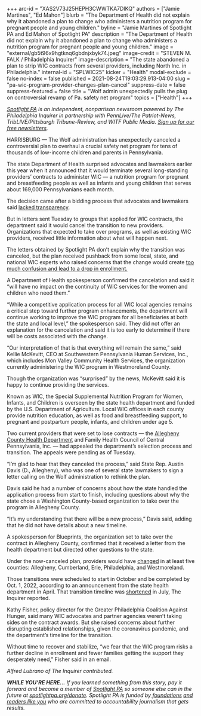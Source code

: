 +++
arc-id = "XAS2V73J25HEPH3CWWTKA7DIKQ"
authors = ["Jamie Martines", "Ed Mahon"]
blurb = "The Department of Health did not explain why it abandoned a plan to change who administers a nutrition program for pregnant people and young children."
byline = "Jamie Martines of Spotlight PA and Ed Mahon of Spotlight PA"
description = "The Department of Health did not explain why it abandoned a plan to change who administers a nutrition program for pregnant people and young children."
image = "external/gb5t96x9hgtknq6gbdnjxbyk74.jpeg"
image-credit = "STEVEN M. FALK / Philadelphia Inquirer"
image-description = "The state abandoned a plan to strip WIC contracts from several providers, including North Inc. in Philadelphia."
internal-id = "SPLWIC25"
kicker = "Health"
modal-exclude = false
no-index = false
published = 2021-08-24T19:03:29.913-04:00
slug = "pa-wic-program-provider-changes-plan-cancel"
suppress-date = false
suppress-featured = false
title = "Wolf admin unexpectedly pulls the plug on controversial revamp of Pa. safety net program"
topics = ["Health"]
+++

<a href="https://www.spotlightpa.org/"><i>Spotlight PA</i></a><i> is an independent, nonpartisan newsroom powered by The Philadelphia Inquirer in partnership with PennLive/The Patriot-News, TribLIVE/Pittsburgh Tribune-Review, and WITF Public Media. </i><a href="https://www.spotlightpa.org/newsletters"><i>Sign up for our free newsletters</i></a><i>.</i>

HARRISBURG — The Wolf administration has unexpectedly canceled a controversial plan to overhaul a crucial safety net program for tens of thousands of low-income children and parents in Pennsylvania.

The state Department of Health surprised advocates and lawmakers earlier this year when it announced that it would terminate several long-standing providers’ contracts to administer WIC — a nutrition program for pregnant and breastfeeding people as well as infants and young children that serves about 169,000 Pennsylvanians each month.

The decision came after a bidding process that advocates and lawmakers said <a href="https://www.inquirer.com/news/wic-pennsylvania-temple-north-usda-20210624.html">lacked transparency</a>.

<script src="https://www.spotlightpa.org/embed.js" async></script><div data-spl-embed-version="1" data-spl-src="https://www.spotlightpa.org/embeds/tips/?tip_text=Are%20you%20a%20state%20worker%20involved%20with%20%3Cb%3EPennsylvania%E2%80%99s%20WIC%20program%3C%2Fb%3E%3F%20We%20want%20to%20hear%20from%20you.%20%20"></div>

But in letters sent Tuesday to groups that applied for WIC contracts, the department said it would cancel the transition to new providers. Organizations that expected to take over programs, as well as existing WIC providers, received little information about what will happen next.

The letters obtained by Spotlight PA don’t explain why the transition was canceled, but the plan received pushback from some local, state, and national WIC experts who raised concerns that the change would create <a href="https://www.inquirer.com/news/wic-pennsylvania-temple-north-usda-20210624.html">too much confusion and lead to a drop in enrollment.</a>

A Department of Health spokesperson confirmed the cancelation and said it “will have no impact on the continuity of WIC services for the women and children who need them.”

“While a competitive application process for all WIC local agencies remains a critical step toward further program enhancements, the department will continue working to improve the WIC program for all beneficiaries at both the state and local level,” the spokesperson said. They did not offer an explanation for the cancelation and said it is too early to determine if there will be costs associated with the change.

“Our interpretation of that is that everything will remain the same,” said Kellie McKevitt, CEO at Southwestern Pennsylvania Human Services, Inc., which includes Mon Valley Community Health Services, the organization currently administering the WIC program in Westmoreland County.

Though the organization was “surprised” by the news, McKevitt said it is happy to continue providing the services.

Known as WIC, the Special Supplemental Nutrition Program for Women, Infants, and Children is overseen by the state health department and funded by the U.S. Department of Agriculture. Local WIC offices in each county provide nutrition education, as well as food and breastfeeding support, to pregnant and postpartum people, infants, and children under age 5.

Two current providers that were set to lose contracts — the <a href="https://www.wesa.fm/politics-government/2021-08-09/state-changes-to-wic-program-in-allegheny-county-lead-to-outcry">Allegheny County Health Department</a> and Family Health Council of Central Pennsylvania, Inc. — had appealed the department’s selection process and transition. The appeals were pending as of Tuesday.

“I’m glad to hear that they canceled the process,” said State Rep. Austin Davis (D., Allegheny), who was one of several state lawmakers to sign a letter calling on the Wolf administration to rethink the plan.

Davis said he had a number of concerns about how the state handled the application process from start to finish, including questions about why the state chose a Washington County-based organization to take over the program in Allegheny County.

“It’s my understanding that there will be a new process,” Davis said, adding that he did not have details about a new timeline.

A spokesperson for Blueprints, the organization set to take over the contract in Allegheny County, confirmed that it received a letter from the health department but directed other questions to the state.

Under the now-canceled plan, providers would have <a href="https://web.archive.org/web/20220622031527/https://www.health.pa.gov/topics/programs/WIC/Pages/WIC-RFA-FAQ-4-1-21.aspx">changed</a> in at least five counties: Allegheny, Cumberland, Erie, Philadelphia, and Westmoreland.

<script src="https://www.spotlightpa.org/embed.js" async></script><div data-spl-embed-version="1" data-spl-src="https://www.spotlightpa.org/embeds/newsletter/"></div>

Those transitions were scheduled to start in October and be completed by Oct. 1, 2022, according to an announcement from the state health department in April. That transition timeline was <a href="https://www.inquirer.com/news/wic-children-poverty-state-department-of-health-inequality-pandemic-20210708.html">shortened</a> in July, The Inquirer reported.

Kathy Fisher, policy director for the Greater Philadelphia Coalition Against Hunger, said many WIC advocates and partner agencies weren’t taking sides on the contract awards. But she raised concerns about further disrupting established relationships, given the coronavirus pandemic, and the department’s timeline for the transition.

Without time to recover and stabilize, “we fear that the WIC program risks a further decline in enrollment and fewer families getting the support they desperately need,” Fisher said in an email.

<i>Alfred Lubrano of The Inquirer contributed.</i>

<i><b>WHILE YOU’RE HERE...</b></i><i> If you learned something from this story, pay it forward and become a member of </i><a href="https://www.spotlightpa.org/"><i>Spotlight PA</i></a><i> so someone else can in the future at </i><a href="https://www.spotlightpa.org/donate"><i>spotlightpa.org/donate</i></a><i>. Spotlight PA is funded by</i><a href="https://www.spotlightpa.org/support"><i> foundations</i></a><i> </i><a href="https://www.spotlightpa.org/support"><i>and readers like you</i></a><i> who are committed to accountability journalism that gets results.</i>
